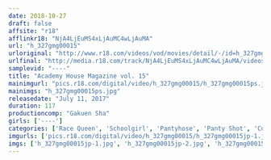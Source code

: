 ```yaml
---
date: 2018-10-27
draft: false
affsite: "r18"
afflinkr18: "NjA4LjEuMS4xLjAuMC4wLjAuMA"
url: "h_327gmg00015"
urloriginal: "http://www.r18.com/videos/vod/movies/detail/-/id=h_327gmg00015"
urlfinal: "http://media.r18.com/track/NjA4LjEuMS4xLjAuMC4wLjAuMA/videos/vod/movies/detail/-/id=h_327gmg00015"
samplevid: "----"
title: "Academy House Magazine vol. 15"
mainimgurl: "pics.r18.com/digital/video/h_327gmg00015/h_327gmg00015ps.jpg"
mainimgs: "h_327gmg00015ps.jpg"
releasedate: "July 11, 2017"
duration: 117
productioncomp: "Gakuen Sha"
girls: ['----']
categories: ['Race Queen', 'Schoolgirl', 'Pantyhose', 'Panty Shot', 'Cosplay']
imgurls: ['pics.r18.com/digital/video/h_327gmg00015/h_327gmg00015jp-1.jpg', 'pics.r18.com/digital/video/h_327gmg00015/h_327gmg00015jp-2.jpg', 'pics.r18.com/digital/video/h_327gmg00015/h_327gmg00015jp-3.jpg', 'pics.r18.com/digital/video/h_327gmg00015/h_327gmg00015jp-4.jpg', 'pics.r18.com/digital/video/h_327gmg00015/h_327gmg00015jp-5.jpg', 'pics.r18.com/digital/video/h_327gmg00015/h_327gmg00015jp-6.jpg', 'pics.r18.com/digital/video/h_327gmg00015/h_327gmg00015jp-7.jpg', 'pics.r18.com/digital/video/h_327gmg00015/h_327gmg00015jp-8.jpg', 'pics.r18.com/digital/video/h_327gmg00015/h_327gmg00015jp-9.jpg', 'pics.r18.com/digital/video/h_327gmg00015/h_327gmg00015jp-10.jpg', 'pics.r18.com/digital/video/h_327gmg00015/h_327gmg00015jp-11.jpg', 'pics.r18.com/digital/video/h_327gmg00015/h_327gmg00015jp-12.jpg', 'pics.r18.com/digital/video/h_327gmg00015/h_327gmg00015jp-13.jpg', 'pics.r18.com/digital/video/h_327gmg00015/h_327gmg00015jp-14.jpg', 'pics.r18.com/digital/video/h_327gmg00015/h_327gmg00015jp-15.jpg', 'pics.r18.com/digital/video/h_327gmg00015/h_327gmg00015jp-16.jpg', 'pics.r18.com/digital/video/h_327gmg00015/h_327gmg00015jp-17.jpg', 'pics.r18.com/digital/video/h_327gmg00015/h_327gmg00015jp-18.jpg', 'pics.r18.com/digital/video/h_327gmg00015/h_327gmg00015jp-19.jpg', 'pics.r18.com/digital/video/h_327gmg00015/h_327gmg00015jp-20.jpg']
imgs: ['h_327gmg00015jp-1.jpg', 'h_327gmg00015jp-2.jpg', 'h_327gmg00015jp-3.jpg', 'h_327gmg00015jp-4.jpg', 'h_327gmg00015jp-5.jpg', 'h_327gmg00015jp-6.jpg', 'h_327gmg00015jp-7.jpg', 'h_327gmg00015jp-8.jpg', 'h_327gmg00015jp-9.jpg', 'h_327gmg00015jp-10.jpg', 'h_327gmg00015jp-11.jpg', 'h_327gmg00015jp-12.jpg', 'h_327gmg00015jp-13.jpg', 'h_327gmg00015jp-14.jpg', 'h_327gmg00015jp-15.jpg', 'h_327gmg00015jp-16.jpg', 'h_327gmg00015jp-17.jpg', 'h_327gmg00015jp-18.jpg', 'h_327gmg00015jp-19.jpg', 'h_327gmg00015jp-20.jpg']
---
```

